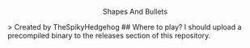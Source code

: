 <p style="text-align:center;">Shapes And Bullets</p>
> Created by TheSpikyHedgehog
## Where to play?
I should upload a precompiled binary to the releases section of this repository.
